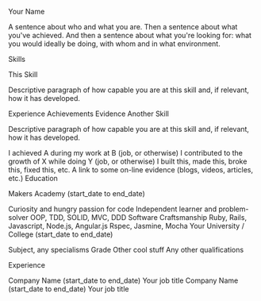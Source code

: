 Your Name

A sentence about who and what you are. Then a sentence about what you've achieved. And then a sentence about what you're looking for: what you would ideally be doing, with whom and in what environment.

Skills

This Skill

Descriptive paragraph of how capable you are at this skill and, if relevant, how it has developed.

Experience
Achievements
Evidence
Another Skill

Descriptive paragraph of how capable you are at this skill and, if relevant, how it has developed.

I achieved A during my work at B (job, or otherwise)
I contributed to the growth of X while doing Y (job, or otherwise)
I built this, made this, broke this, fixed this, etc.
A link to some on-line evidence (blogs, videos, articles, etc.)
Education

Makers Academy (start_date to end_date)

Curiosity and hungry passion for code
Independent learner and problem-solver
OOP, TDD, SOLID, MVC, DDD
Software Craftsmanship
Ruby, Rails, Javascript, Node.js, Angular.js
Rspec, Jasmine, Mocha
Your University / College (start_date to end_date)

Subject, any specialisms
Grade
Other cool stuff
Any other qualifications

Experience

Company Name (start_date to end_date)
Your job title
Company Name (start_date to end_date)
Your job title

